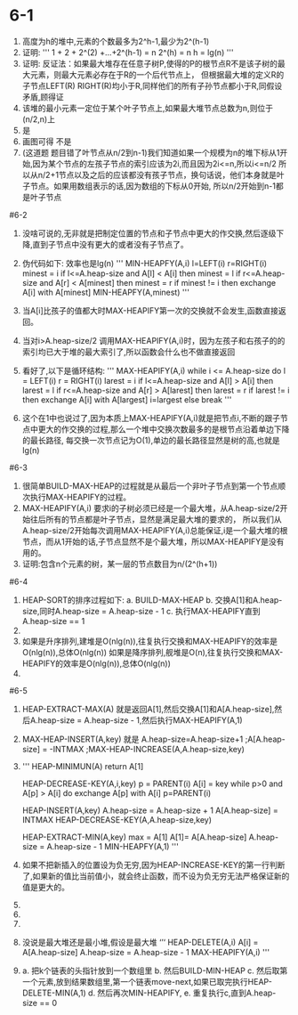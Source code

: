 # 6-1
1. 高度为h的堆中,元素的个数最多为2^h-1,最少为2^(h-1)
2. 证明:
    ''' 1 + 2 + 2^(2) +...+2^(h-1) = n
    2^(h) = n
    h = lg(n) '''
3. 证明:
反证法：如果最大堆存在任意子树P,使得的P的根节点R不是该子树的最大元素，则最大元素必存在于R的一个后代节点上，
但根据最大堆的定义R的子节点LEFT(R) RIGHT(R)均小于R,同样他们的所有子孙节点都小于R,同假设矛盾,顾得证
4. 该堆的最小元素一定位于某个叶子节点上,如果最大堆节点总数为n,则位于(n/2,n)上
5. 是
6. 画图可得 不是
7. (这道题 题目错了叶节点从n/2到n-1)我们知道如果一个规模为n的堆下标从1开始,因为某个节点的左孩子节点的索引应该为2i,而且因为2i<=n,所以i<=n/2
所以从n/2+1节点以及之后的应该都没有孩子节点，换句话说，他们本身就是叶子节点。如果用数组表示的话,因为数组的下标从0开始,
所以n/2开始到n-1都是叶子节点

#6-2
1. 没啥可说的,无非就是把制定位置的节点和子节点中更大的作交换,然后逐级下降,直到子节点中没有更大的或者没有子节点了。
2. 伪代码如下: 效率也是lg(n)
    ''' MIN-HEAPFY(A,i)
        l=LEFT(i)
        r=RIGHT(i)
        minest = i
        if l<=A.heap-size and  A[l] < A[i] then
            minest = l
        if r<=A.heap-size and A[r] < A[minest] then
            minest = r
        if minest != i then
            exchange A[i] with A[minest]
            MIN-HEAPFY(A,minest) '''

3. 当A[i]比孩子的值都大时MAX-HEAPIFY第一次的交换就不会发生,函数直接返回。
4. 当对i>A.heap-size/2 调用MAX-HEAPIFY(A,i)时，因为左孩子和右孩子的的索引均已大于堆的最大索引了,所以函数会什么也不做直接返回
5. 看好了,以下是循环结构:
   ''' MAX-HEAPIFY(A,i)
     while i <= A.heap-size do
         l = LEFT(i)
         r = RIGHT(i)
         larest = i
         if l<=A.heap-size and A[l] > A[i] then
             larest = l
         if r<=A.heap-size and A[r] > A[larest] then
             larest = r
         if larest != i then
            exchange A[i] with A[largest]
            i=largest
         else
            break '''


6. 这个在1中也说过了,因为本质上MAX-HEAPIFY(A,i)就是把节点i,不断的跟子节点中更大的作交换的过程,那么一个堆中交换次数最多的是根节点沿着单边下降的最长路径,
每交换一次节点记为O(1),单边的最长路径显然是树的高,也就是lg(n)

#6-3
1. 很简单BUILD-MAX-HEAP的过程就是从最后一个非叶子节点到第一个节点顺次执行MAX-HEAPIFY的过程。
2. MAX-HEAPIFY(A,i) 要求i的子树必须已经是一个最大堆，从A.heap-size/2开始往后所有的节点都是叶子节点，显然是满足最大堆的要求的，
所以我们从A.heap-size/2开始每次调用MAX-HEAPIFY(A,i)总能保证,i是一个最大堆的根节点，而从1开始的话,子节点显然不是个最大堆，所以MAX-HEAPIFY是没有用的。
3. 证明:包含n个元素的树，某一层的节点数目为n/(2^(h+1))


#6-4
1. HEAP-SORT的排序过程如下:
   a. BUILD-MAX-HEAP
   b. 交换A[1]和A.heap-size,同时A.heap-size = A.heap-size - 1
   c. 执行MAX-HEAPIFY直到A.heap-size == 1
2.
3. 如果是升序排列,建堆是O(nlg(n)),往复执行交换和MAX-HEAPIFY的效率是O(nlg(n)),总体O(nlg(n))
   如果是降序排列,舰堆是O(n),往复执行交换和MAX-HEAPIFY的效率是O(nlg(n)),总体O(nlg(n))
4.

#6-5
1. HEAP-EXTRACT-MAX(A) 就是返回A[1],然后交换A[1]和A[A.heap-size],然后A.heap-size = A.heap-size - 1,然后执行MAX-HEAPIFY(A,1)
2. MAX-HEAP-INSERT(A,key) 就是 A.heap-size=A.heap-size+1 ;A[A.heap-size] = -INTMAX ;MAX-HEAP-INCREASE(A,A.heap-size,key)
3. '''
   HEAP-MINIMUN(A)
      return A[1]

   HEAP-DECREASE-KEY(A,i,key)
      p = PARENT(i)
      A[i] = key
      while p>0 and A[p] > A[i] do
          exchange A[p] with A[i]
          p=PARENT(i)

   HEAP-INSERT(A,key)
      A.heap-size = A.heap-size + 1
      A[A.heap-size] = INTMAX
      HEAP-DECREASE-KEY(A,A.heap-size,key)

   HEAP-EXTRACT-MIN(A,key)
       max = A[1]
       A[1]= A[A.heap-size]
       A.heap-size = A.heap-size - 1
       MIN-HEAPFY(A,1)
   '''
 4. 如果不把新插入的位置设为负无穷,因为HEAP-INCREASE-KEY的第一行判断了,如果新的值比当前值小，就会终止函数，而不设为负无穷无法严格保证新的值是更大的。
 5.
 6.
 7. 
 8. 没说是最大堆还是最小堆,假设是最大堆
    ‘’‘
    HEAP-DELETE(A,i)
       A[i] =  A[A.heap-size]
       A.heap-size = A.heap-size - 1
       MAX-HEAPIFY(A,i) '''
 9. a. 把k个链表的头指针放到一个数组里
    b. 然后BUILD-MIN-HEAP
    c. 然后取第一个元素,放到结果数组里,第一个链表move-next,如果已取完执行HEAP-DELETE-MIN(A,1)
    d. 然后再次MIN-HEAPIFY,
    e. 重复执行c,直到A.heap-size == 0
